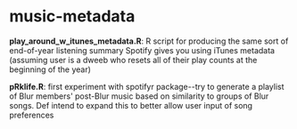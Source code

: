# music-metadata

**play_around_w_itunes_metadata.R**: R script for producing the same sort of end-of-year listening summary Spotify gives you using iTunes metadata (assuming user is a dweeb who resets all of their play counts at the beginning of the year) 

**pRklife.R**: first experiment with spotifyr package--try to generate a playlist of Blur members' post-Blur music based on similarity to groups of Blur songs. Def intend to expand this to better allow user input of song preferences
